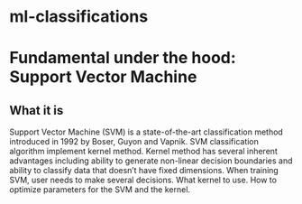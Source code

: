 # ml-classifications
# Fundamental under the hood: Support Vector Machine
## What it is 
Support Vector Machine (SVM) is a state-of-the-art classification method introduced in 1992 by Boser, Guyon and Vapnik.
SVM classification algorithm implement kernel method. Kernel method has several inherent advantages including ability to generate non-linear decision boundaries and ability to classify data that doesn’t have fixed dimensions.
When training SVM, user needs to make several decisions.  What kernel to use.  How to optimize parameters for the SVM and the kernel.
